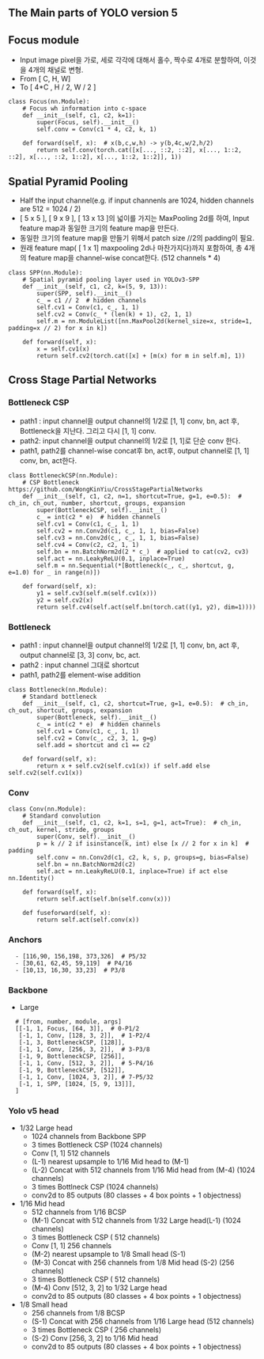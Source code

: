 ## The Main parts of YOLO version 5

## Focus module
- Input image pixel을 가로, 세로 각각에 대해서 홀수, 짝수로 4개로 분할하여, 이것을 4개의 채널로 변형.
- From [ C, H, W]
- To [ 4*C , H / 2, W / 2 ]
```
class Focus(nn.Module):
    # Focus wh information into c-space
    def __init__(self, c1, c2, k=1):
        super(Focus, self).__init__()
        self.conv = Conv(c1 * 4, c2, k, 1)

    def forward(self, x):  # x(b,c,w,h) -> y(b,4c,w/2,h/2)
        return self.conv(torch.cat([x[..., ::2, ::2], x[..., 1::2, ::2], x[..., ::2, 1::2], x[..., 1::2, 1::2]], 1))
```

## Spatial Pyramid Pooling
- Half the input channel(e.g. if input channenls are 1024, hidden channels are 512 = 1024 / 2)
- [ 5 x 5 ], [ 9 x 9 ], [ 13 x 13 ]의 넓이를 가지는 MaxPooling 2d를 하여, Input feature map과 동일한 크기의 feature map을 만든다.
- 동일한 크기의 feature map을 만들기 위해서 patch size //2의 padding이 필요.
- 원래 feature map( [ 1 x 1] maxpooling 2d나 마찬가지다)까지 포함하여, 총 4개의 feature map을 channel-wise concat한다. (512 channels * 4)
```
class SPP(nn.Module):
    # Spatial pyramid pooling layer used in YOLOv3-SPP
    def __init__(self, c1, c2, k=(5, 9, 13)):
        super(SPP, self).__init__()
        c_ = c1 // 2  # hidden channels
        self.cv1 = Conv(c1, c_, 1, 1)
        self.cv2 = Conv(c_ * (len(k) + 1), c2, 1, 1)
        self.m = nn.ModuleList([nn.MaxPool2d(kernel_size=x, stride=1, padding=x // 2) for x in k])

    def forward(self, x):
        x = self.cv1(x)
        return self.cv2(torch.cat([x] + [m(x) for m in self.m], 1))
```        

## Cross Stage Partial Networks
### Bottleneck CSP
- path1 : input channel을 output channel의 1/2로 [1, 1] conv, bn, act 후, Bottleneck을 지난다. 그리고 다시 [1, 1] conv.
- path2: input channel을 output channel의 1/2로 [1, 1]로 단순 conv 한다.
- path1, path2를 channel-wise concat후 bn, act후, output channel로 [1, 1] conv, bn, act한다. 
```
class BottleneckCSP(nn.Module):
    # CSP Bottleneck https://github.com/WongKinYiu/CrossStagePartialNetworks
    def __init__(self, c1, c2, n=1, shortcut=True, g=1, e=0.5):  # ch_in, ch_out, number, shortcut, groups, expansion
        super(BottleneckCSP, self).__init__()
        c_ = int(c2 * e)  # hidden channels
        self.cv1 = Conv(c1, c_, 1, 1)
        self.cv2 = nn.Conv2d(c1, c_, 1, 1, bias=False)
        self.cv3 = nn.Conv2d(c_, c_, 1, 1, bias=False)
        self.cv4 = Conv(c2, c2, 1, 1)
        self.bn = nn.BatchNorm2d(2 * c_)  # applied to cat(cv2, cv3)
        self.act = nn.LeakyReLU(0.1, inplace=True)
        self.m = nn.Sequential(*[Bottleneck(c_, c_, shortcut, g, e=1.0) for _ in range(n)])

    def forward(self, x):
        y1 = self.cv3(self.m(self.cv1(x)))
        y2 = self.cv2(x)
        return self.cv4(self.act(self.bn(torch.cat((y1, y2), dim=1))))
```

### Bottleneck
- path1 : input channel을 output channel의 1/2로 [1, 1] conv, bn, act 후, output channel로 [3, 3] conv, bc, act.
- path2 : input channel 그대로 shortcut
- path1, path2를 element-wise addition
```
class Bottleneck(nn.Module):
    # Standard bottleneck
    def __init__(self, c1, c2, shortcut=True, g=1, e=0.5):  # ch_in, ch_out, shortcut, groups, expansion
        super(Bottleneck, self).__init__()
        c_ = int(c2 * e)  # hidden channels
        self.cv1 = Conv(c1, c_, 1, 1)
        self.cv2 = Conv(c_, c2, 3, 1, g=g)
        self.add = shortcut and c1 == c2

    def forward(self, x):
        return x + self.cv2(self.cv1(x)) if self.add else self.cv2(self.cv1(x))
```

### Conv
```
class Conv(nn.Module):
    # Standard convolution
    def __init__(self, c1, c2, k=1, s=1, g=1, act=True):  # ch_in, ch_out, kernel, stride, groups
        super(Conv, self).__init__()
        p = k // 2 if isinstance(k, int) else [x // 2 for x in k]  # padding
        self.conv = nn.Conv2d(c1, c2, k, s, p, groups=g, bias=False)
        self.bn = nn.BatchNorm2d(c2)
        self.act = nn.LeakyReLU(0.1, inplace=True) if act else nn.Identity()

    def forward(self, x):
        return self.act(self.bn(self.conv(x)))

    def fuseforward(self, x):
        return self.act(self.conv(x))
```        
### Anchors
```
  - [116,90, 156,198, 373,326]  # P5/32
  - [30,61, 62,45, 59,119]  # P4/16
  - [10,13, 16,30, 33,23]  # P3/8
```

### Backbone
- Large
```
  # [from, number, module, args]
  [[-1, 1, Focus, [64, 3]],  # 0-P1/2
   [-1, 1, Conv, [128, 3, 2]],  # 1-P2/4
   [-1, 3, BottleneckCSP, [128]],
   [-1, 1, Conv, [256, 3, 2]],  # 3-P3/8
   [-1, 9, BottleneckCSP, [256]],
   [-1, 1, Conv, [512, 3, 2]],  # 5-P4/16
   [-1, 9, BottleneckCSP, [512]],
   [-1, 1, Conv, [1024, 3, 2]], # 7-P5/32
   [-1, 1, SPP, [1024, [5, 9, 13]]],
  ]
```

### Yolo v5 head
- 1/32 Large head
  - 1024 channels from Backbone SPP
  - 3 times Bottleneck CSP (1024 channels)
  - Conv [1, 1] 512 channels
   - (L-1) nearest upsample to 1/16 Mid head to (M-1)
  - (L-2) Concat with 512 channels from 1/16 Mid head from (M-4) (1024 channels)
  - 3 times Bottlneck CSP (1024 channels)
  - conv2d to 85 outputs (80 classes + 4 box points + 1 objectness)
- 1/16 Mid head
  - 512 channels from 1/16 BCSP
  - (M-1) Concat with 512 channels from 1/32 Large head(L-1) (1024 channels)
  - 3 times Bottleneck CSP ( 512 channels)
  - Conv [1, 1] 256 channels
   - (M-2) nearest upsample to 1/8 Small head (S-1)
  - (M-3) Concat with 256 channels from 1/8 Mid head (S-2)  (256 channels)
  - 3 times Bottleneck CSP ( 512 channels)
   - (M-4) Conv [512, 3, 2] to 1/32 Large head
  - conv2d to 85 outputs (80 classes + 4 box points + 1 objectness)
- 1/8 Small head
  - 256 channels from 1/8 BCSP
  - (S-1) Concat with 256 channels from 1/16 Large head (512 channels)
  - 3 times Bottleneck CSP ( 256 channels)
   - (S-2) Conv [256, 3, 2] to 1/16 Mid head
  - conv2d to 85 outputs (80 classes + 4 box points + 1 objectness) 

